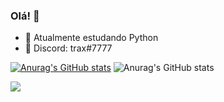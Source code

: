 ### Olá! 👋

- 🍃 Atualmente estudando Python
- 🍭 Discord: trax#7777

[![Anurag's GitHub stats](https://github-readme-stats.vercel.app/api/top-langs/?username=traxbolado&theme=cobalt&locale=br)](https://github.com/anuraghazra/github-readme-stats)
![Anurag's GitHub stats](https://github-readme-stats.vercel.app/api?username=traxbolado&theme=cobalt&hide=contribs,prs)

<img src="https://cdn.jsdelivr.net/gh/devicons/devicon/icons/python/python-original.svg" />
